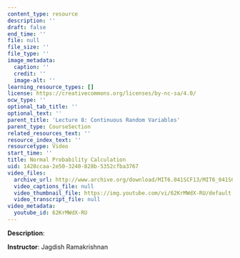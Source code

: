 ```yaml
---
content_type: resource
description: ''
draft: false
end_time: ''
file: null
file_size: ''
file_type: ''
image_metadata:
  caption: ''
  credit: ''
  image-alt: ''
learning_resource_types: []
license: https://creativecommons.org/licenses/by-nc-sa/4.0/
ocw_type: ''
optional_tab_title: ''
optional_text: ''
parent_title: 'Lecture 8: Continuous Random Variables'
parent_type: CourseSection
related_resources_text: ''
resource_index_text: ''
resourcetype: Video
start_time: ''
title: Normal Probability Calculation
uid: 1428ccaa-2e50-3240-828b-5352cfba3767
video_files:
  archive_url: http://www.archive.org/download/MIT6.041SCF13/MIT6_041SCF13_Normal_Probability_Calculation_300k.mp4
  video_captions_file: null
  video_thumbnail_file: https://img.youtube.com/vi/62KrMWdX-RU/default.jpg
  video_transcript_file: null
video_metadata:
  youtube_id: 62KrMWdX-RU
---
```

**Description**:

**Instructor**: Jagdish Ramakrishnan
